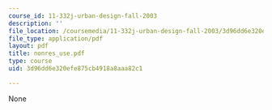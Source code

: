```yaml
---
course_id: 11-332j-urban-design-fall-2003
description: ''
file_location: /coursemedia/11-332j-urban-design-fall-2003/3d96dd6e320efe875cb4918a8aaa82c1_nonres_use.pdf
file_type: application/pdf
layout: pdf
title: nonres_use.pdf
type: course
uid: 3d96dd6e320efe875cb4918a8aaa82c1

---
```

None